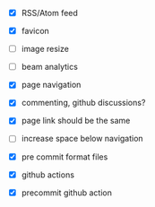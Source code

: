 - [x] RSS/Atom feed
- [x] favicon
- [ ] image resize
- [ ] beam analytics
- [x] page navigation
- [x] commenting, github discussions?
- [x] page link should be the same
- [ ] increase space below navigation

- [x] pre commit format files
- [x] github actions
- [x] precommit github action
